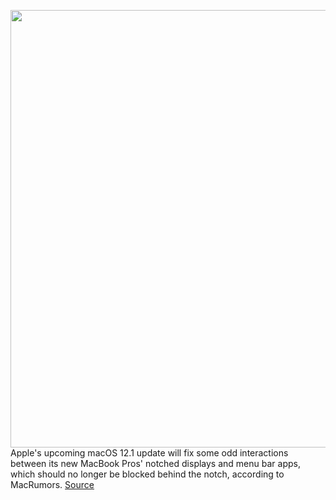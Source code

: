 <img src='https://cdn.vox-cdn.com/thumbor/R2SA3MYsidEVim4BuRPsPa0A5zc=/0x0:2040x1360/1200x800/filters:focal(857x517:1183x843)/cdn.vox-cdn.com/uploads/chorus_image/image/70247197/akrales_211020_4803_0004.0.jpg' width='700px' /><br/>
Apple's upcoming macOS 12.1 update will fix some odd interactions between its new MacBook Pros' notched displays and menu bar apps, which should no longer be blocked behind the notch, according to MacRumors.
<a href='https://www.theverge.com/2021/12/8/22824702/apple-macos-12-1-update-macbook-pro-notch-m1-menu-bar-issue-fix'> Source <a/>